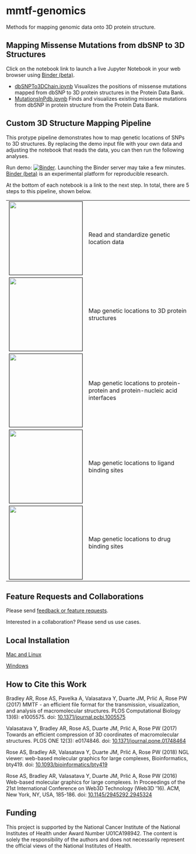 # mmtf-genomics
Methods for mapping genomic data onto 3D protein structure.

## Mapping Missense Mutations from dbSNP to 3D Structures
Click on the notebook link to launch a live Jupyter Notebook in your web browser using [Binder (beta)](https://mybinder.org/).
* [dbSNPTo3DChain.ipynb](https://mybinder.org/v2/gh/sbl-sdsc/mmtf-genomics/master?filepath=dbsnp%2FdbSNPTo3DChain.ipynb) Visualizes the positions of missense mutations mapped from dbSNP to 3D protein structures in the Protein Data Bank. 
* [MutationsInPdb.ipynb](https://mybinder.org/v2/gh/sbl-sdsc/mmtf-genomics/master?filepath=dbsnp%2FMutationsInPdb.ipynb) Finds and visualizes existing missense mutations from dbSNP in protein structure from the Protein Data Bank. 

## Custom 3D Structure Mapping Pipeline
This protype pipeline demonstrates how to map genetic locations of SNPs to 3D structures.
By replacing the demo input file with your own data and adjusting the notebook that reads the data, you can then run the following analyses.

Run demo: [![Binder](https://mybinder.org/badge_logo.svg)](https://mybinder.org/v2/gh/sbl-sdsc/mmtf-genomics/master?filepath=pipeline1%2F1-ReadMutations.ipynb). Launching the Binder server may take a few minutes. [Binder (beta)](https://mybinder.org/) is an experimental platform for reproducible research.

At the bottom of each notebook is a link to the next step. In total, there are 5 steps to this pipeline, shown below.

| | |
|:-- |:-- |
| <img class="tool-thumb" style="border-style: solid; border-width: 1px;" src="https://raw.githubusercontent.com/sbl-sdsc/mmtf-genomics/master/docs/pipeline1-1.png" width="200" /> | Read and standardize genetic location data |
| <img class="tool-thumb" style="border-style: solid; border-width: 1px;" src="https://raw.githubusercontent.com/sbl-sdsc/mmtf-genomics/master/docs/pipeline1-2.png" width="200" /> | Map genetic locations to 3D protein structures |
| <img class="tool-thumb" style="border-style: solid; border-width: 1px;" src="https://raw.githubusercontent.com/sbl-sdsc/mmtf-genomics/master/docs/pipeline1-3.png" width="200" /> | Map genetic locations to protein-protein and protein-nucleic acid interfaces |
| <img class="tool-thumb" style="border-style: solid; border-width: 1px;" src="https://raw.githubusercontent.com/sbl-sdsc/mmtf-genomics/master/docs/pipeline1-4.png" width="200" /> | Map genetic locations to ligand binding sites |
| <img class="tool-thumb" style="border-style: solid; border-width: 1px;" src="https://raw.githubusercontent.com/sbl-sdsc/mmtf-genomics/master/docs/pipeline1-5.png" width="200" /> | Map genetic locations to drug binding sites |




## Feature Requests and Collaborations
Please send [feedback or feature requests](https://github.com/sbl-sdsc/mmtf-genomics/issues).

Interested in a collaboration? Please send us use cases. 

## Local Installation

[Mac and Linux](/docs/MacLinuxInstallation.md)

[Windows](/docs/WindowsInstallation.md)

## How to Cite this Work

Bradley AR, Rose AS, Pavelka A, Valasatava Y, Duarte JM, Prlić A, Rose PW (2017) MMTF - an efficient file format for the transmission, visualization, and analysis of macromolecular structures. PLOS Computational Biology 13(6): e1005575. doi: [10.1371/journal.pcbi.1005575](https://doi.org/10.1371/journal.pcbi.1005575)

Valasatava Y, Bradley AR, Rose AS, Duarte JM, Prlić A, Rose PW (2017) Towards an efficient compression of 3D coordinates of macromolecular structures. PLOS ONE 12(3): e0174846. doi: [10.1371/journal.pone.01748464](https://doi.org/10.1371/journal.pone.0174846)

Rose AS, Bradley AR, Valasatava Y, Duarte JM, Prlić A, Rose PW (2018) NGL viewer: web-based molecular graphics for large complexes, Bioinformatics, bty419. doi: [10.1093/bioinformatics/bty419](https://doi.org/10.1093/bioinformatics/bty419)

Rose AS, Bradley AR, Valasatava Y, Duarte JM, Prlić A, Rose PW (2016) Web-based molecular graphics for large complexes. In Proceedings of the 21st International Conference on Web3D Technology (Web3D '16). ACM, New York, NY, USA, 185-186. doi: [10.1145/2945292.2945324](https://doi.org/10.1145/2945292.2945324)

## Funding
This project is supported by the National Cancer Institute of the National Institutes of Health under Award Number U01CA198942. The content is solely the responsibility of the authors and does not necessarily represent the official views of the National Institutes of Health.
